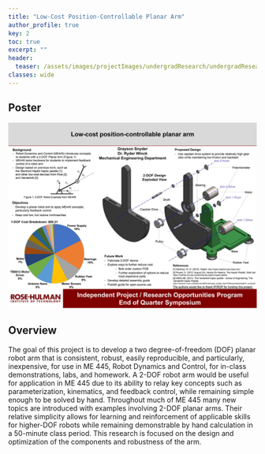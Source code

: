 ```yaml
---
title: "Low-Cost Position-Controllable Planar Arm"
author_profile: true
key: 2
toc: true
excerpt: ""
header:
  teaser: /assets/images/projectImages/undergradResearch/undergradResearchPoster.jpg
classes: wide
---
```


## Poster

![Poster](/assets/images/projectImages/undergradResearch/undergradResearchPoster.jpg)

## Overview
The goal of this project is to develop a two degree-of-freedom (DOF) planar robot arm that is consistent, robust, easily reproducible, and particularly, inexpensive, for use in ME 445, Robot Dynamics and Control, for in-class demonstrations, labs, and homework. A 2-DOF robot arm would be useful for application in ME 445 due to its ability to relay key concepts such as parameterization, kinematics, and feedback control, while remaining simple enough to be solved by hand. Throughout much of ME 445 many new topics are introduced with examples involving 2-DOF planar arms. Their relative simplicity allows for learning and reinforcement of applicable skills for higher-DOF robots while remaining demonstrable by hand calculation in a 50-minute class period. This research is focused on the design and optimization of the components and robustness of the arm.

<!-- ## Background

## Development -->